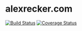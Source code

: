 # alexrecker.com

[![Build Status](http://travis-ci.org/arecker/Blog.svg?branch=master)](http://travis-ci.org/arecker/Blog) [![Coverage Status](http://coveralls.io/repos/arecker/Blog/badge.svg?branch=master)](http://coveralls.io/r/arecker/Blog?branch=master)
